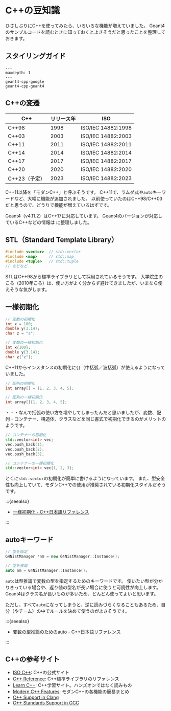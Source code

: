# C++の豆知識

ひさしぶりにC++を使ってみたら、いろいろな機能が増えていました。
Geant4のサンプルコードを読むときに知っておくとよさそうだと思ったことを整理しておきます。

## スタイリングガイド

```{toctree}
---
maxdepth: 1
---
geant4-cpp-google
geant4-cpp-geant4
```

## C++の変遷

| C++ | リリース年 | ISO |
|---|---|---|
| C++98 | 1998 |  ISO/IEC 14882:1998 |
| C++03 | 2003 |  ISO/IEC 14882:2003 |
| C++11 | 2011 |  ISO/IEC 14882:2011 |
| C++14 | 2014 |  ISO/IEC 14882:2014 |
| C++17 | 2017 |  ISO/IEC 14882:2017 |
| C++20 | 2020 |  ISO/IEC 14882:2020 |
| C++23（予定） | 2023 | ISO/IEC 14882:2023 |

C++11以降を「モダンC++」と呼ぶそうです。
C++11で、ラムダ式や``auto``キーワードなど、大幅に機能が追加されました。
以前使っていたのはC++98/C++03だと思うので、どうりで機能が増えているはずです。

Geant4（v4.11.2）はC++17に対応しています。
Geant4のバージョンが対応しているC++などの情報は
[](./geant4-versions.md)に整理しました。

## STL（Standard Template Library）

```cpp
#include <vector>  // std::vector
#include <map>     // std::map
#include <tuple>   // std::tuple
// などなど
```

STLはC++98から標準ライブラリとして採用されているそうです。
大学院生のころ（2010年ころ）は、使い方がよく分からず避けてきましたが、いまなら使えそうな気がします。

## 一様初期化

```cpp
// 変数の初期化
int x = 100;
double y(3.14);
char z = "z";

// 変数の一様初期化
int x{100};
double y{3.14};
char z{"z"};
```

C++11からインスタンスの初期化に``{}``（中括弧／波括弧）が使えるようになっていました。

```cpp
// 配列の初期化
int array[] = {1, 2, 3, 4, 5};

// 配列の一様初期化
int array[]{1, 2, 3, 4, 5};
```

・・・なんで括弧の使い方を増やしてしまったんだと思いましたが、変数、配列・コンテナー、構造体、クラスなどを同じ書式で初期化できるのがメリットのようです。

```cpp
// コンテナーの初期化
std::vector<int> vec;
vec.push_back(1);
vec.push_back(2);
vec.push_back(3);

// コンテナーの一様初期化
std::vector<int> vec{1, 2, 3};
```

とくに``std::vector``の初期化が簡単に書けるようになっています。
また、型安全性も向上していて、モダンC++での使用が推奨されている初期化スタイルだそうです。

:::{seealso}

- [一様初期化 - C++日本語リファレンス](https://cpprefjp.github.io/lang/cpp11/uniform_initialization.html)

:::

## autoキーワード

```cpp
// 型を指定
G4NistManager *nm = new G4NistManager::Instance();

// 型を推論
auto nm = G4NistManager::Instance();
```

``auto``は型推論で変数の型を指定するためのキーワードです。
使いたい型が分かりきっている場合や、返り値の型名が長い場合に使うと可読性が向上します。
Geant4はクラス名が長いものが多いため、どんどん使ってよいと思います。

ただし、すべて``auto``になってしまうと、逆に読みづらくなることもあるため、自分（やチーム）の中でルールを決めて使うのがよさそうです。

:::{seealso}

- [変数の型推論のためのauto - C++日本語リファレンス](https://cpprefjp.github.io/lang/cpp11/auto.html)

:::

## C++の参考サイト

- [ISO C++](https://isocpp.org/): C++の公式サイト
- [C++ Reference](https://en.cppreference.com/w/): C++標準ライブラリのリファレンス
- [Learn C++](https://www.learncpp.com/): C++学習サイト。ハンズオンではなく読みもの
- [Modern C++ Features](https://github.com/AnthonyCalandra/modern-cpp-features): モダンC++の各機能の簡易まとめ
- [C++ Support in Clang](https://clang.llvm.org/cxx_status.html)
- [C++ Standards Support in GCC](https://gcc.gnu.org/projects/cxx-status.html)
